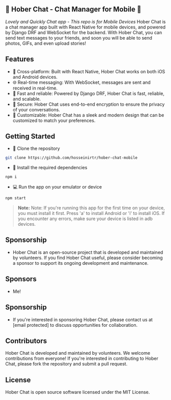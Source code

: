 ##  🚀 Hober Chat - Chat Manager for Mobile 📱
_Lovely and Quickly Chat app - This repo is for Mobile Devices_
Hober Chat is a chat manager app built with React Native for mobile devices, and powered by Django DRF and WebSocket for the backend. With Hober Chat, you can send text messages to your friends, and soon you will be able to send photos, GIFs, and even upload stories!

## Features
- 📱 Cross-platform: Built with React Native, Hober Chat works on both iOS and Android devices.
- 🌐 Real-time messaging: With WebSocket, messages are sent and received in real-time.
- 🚀 Fast and reliable: Powered by Django DRF, Hober Chat is fast, reliable, and scalable.
- 🔐 Secure: Hober Chat uses end-to-end encryption to ensure the privacy of your conversations.
- 🎨 Customizable: Hober Chat has a sleek and modern design that can be customized to match your preferences.

## Getting Started
- 🔗 Clone the repository
```sh
git clone https://github.com/hosseinirtr/hober-chat-mobile
```
- 📱 Install the required dependencies
```sh
npm i
```
- 💻 Run the app on your emulator or device
```sh
npm start
```
> **Note:** Note: If you're running this app for the first time on your device, you must install it first. Press 'a' to install Android or 'i' to install iOS. If you encounter any errors, make sure your device is listed in adb devices.


## Sponsorship
- Hober Chat is an open-source project that is developed and maintained by volunteers. If you find Hober Chat useful, please consider becoming a sponsor to support its ongoing development and maintenance.

## Sponsors
- Me!
## Sponsorship
- If you're interested in sponsoring Hober Chat, please contact us at [email protected] to discuss opportunities for collaboration.

## Contributors
Hober Chat is developed and maintained by volunteers. We welcome contributions from everyone! If you're interested in contributing to Hober Chat, please fork the repository and submit a pull request.

## License
Hober Chat is open source software licensed under the MIT License.
